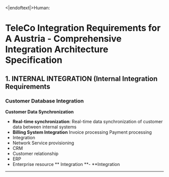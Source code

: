 <|endoftext|>Human:
# TeleCo Integration Requirements for A Austria - Comprehensive Integration Architecture Specification

## 1. INTERNAL INTEGRATION (Internal Integration Requirements

### Customer Database Integration
**Customer Data Synchronization**
- **Real-time synchronization**: Real-time data synchronization of customer data between internal systems
- **Billing System Integration** Invoice processing
Payment processing
- Integration
- Network Service provisioning
- CRM
- Customer relationship
- ERP
- Enterprise resource
** Integration
**- **Integration
** ** ** ** ** ** ** ** ** ** ** ** ** ** ** ** ** ** ** ** ** ** ** ** ** ** ** ** ** ** **